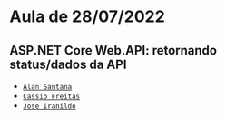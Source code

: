 # Aula de 28/07/2022

## ASP.NET Core Web.API: retornando status/dados da API

- [`Alan Santana`](https://github.com/alansanvieira)
- [`Cassio Freitas`](https://github.com/cassiofreitas)
- [`Jose Iranildo`](https://github.com/NICKN1)
